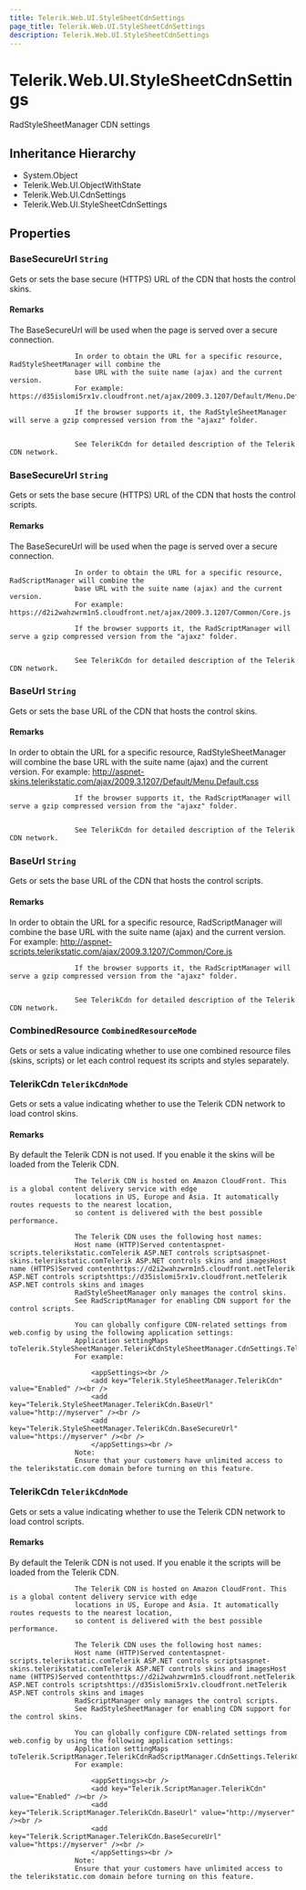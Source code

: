 ```yaml
---
title: Telerik.Web.UI.StyleSheetCdnSettings
page_title: Telerik.Web.UI.StyleSheetCdnSettings
description: Telerik.Web.UI.StyleSheetCdnSettings
---
```


# Telerik.Web.UI.StyleSheetCdnSettings

RadStyleSheetManager CDN settings

## Inheritance Hierarchy

* System.Object
* Telerik.Web.UI.ObjectWithState
* Telerik.Web.UI.CdnSettings
* Telerik.Web.UI.StyleSheetCdnSettings

## Properties

###  BaseSecureUrl `String`

Gets or sets the base secure (HTTPS) URL of the CDN that hosts the control skins.

#### Remarks
The BaseSecureUrl will be used when the page is served over a secure connection.
                    
                    In order to obtain the URL for a specific resource, RadStyleSheetManager will combine the
                    base URL with the suite name (ajax) and the current version.
                    For example: https://d35islomi5rx1v.cloudfront.net/ajax/2009.3.1207/Default/Menu.Default.css
                    
                    If the browser supports it, the RadStyleSheetManager will serve a gzip compressed version from the "ajaxz" folder.
                    
            
                    See TelerikCdn for detailed description of the Telerik CDN network.

###  BaseSecureUrl `String`

Gets or sets the base secure (HTTPS) URL of the CDN that hosts the control scripts.

#### Remarks
The BaseSecureUrl will be used when the page is served over a secure connection.
                    
                    In order to obtain the URL for a specific resource, RadScriptManager will combine the
                    base URL with the suite name (ajax) and the current version.
                    For example: https://d2i2wahzwrm1n5.cloudfront.net/ajax/2009.3.1207/Common/Core.js
                    
                    If the browser supports it, the RadScriptManager will serve a gzip compressed version from the "ajaxz" folder.
                    
            
                    See TelerikCdn for detailed description of the Telerik CDN network.

###  BaseUrl `String`

Gets or sets the base URL of the CDN that hosts the control skins.

#### Remarks
In order to obtain the URL for a specific resource, RadStyleSheetManager will combine the
                    base URL with the suite name (ajax) and the current version.
                    For example: http://aspnet-skins.telerikstatic.com/ajax/2009.3.1207/Default/Menu.Default.css
                    
                    If the browser supports it, the RadScriptManager will serve a gzip compressed version from the "ajaxz" folder.
                    
            
                    See TelerikCdn for detailed description of the Telerik CDN network.

###  BaseUrl `String`

Gets or sets the base URL of the CDN that hosts the control scripts.

#### Remarks
In order to obtain the URL for a specific resource, RadScriptManager will combine the
                    base URL with the suite name (ajax) and the current version.
                    For example: http://aspnet-scripts.telerikstatic.com/ajax/2009.3.1207/Common/Core.js
                    
                    If the browser supports it, the RadScriptManager will serve a gzip compressed version from the "ajaxz" folder.
                    
            
                    See TelerikCdn for detailed description of the Telerik CDN network.

###  CombinedResource `CombinedResourceMode`

Gets or sets a value indicating whether to use one combined resource files (skins, scripts) or let each control request its scripts and styles separately.

###  TelerikCdn `TelerikCdnMode`

Gets or sets a value indicating whether to use the Telerik CDN network to load control skins.

#### Remarks
By default the Telerik CDN is not used. If you enable it the skins will be loaded from the Telerik CDN.
                    
                    The Telerik CDN is hosted on Amazon CloudFront. This is a global content delivery service with edge
                    locations in US, Europe and Asia. It automatically routes requests to the nearest location,
                    so content is delivered with the best possible performance.
                    
                    The Telerik CDN uses the following host names:
                    Host name (HTTP)Served contentaspnet-scripts.telerikstatic.comTelerik ASP.NET controls scriptsaspnet-skins.telerikstatic.comTelerik ASP.NET controls skins and imagesHost name (HTTPS)Served contenthttps://d2i2wahzwrm1n5.cloudfront.netTelerik ASP.NET controls scriptshttps://d35islomi5rx1v.cloudfront.netTelerik ASP.NET controls skins and images
                    RadStyleSheetManager only manages the control skins.
                    See RadScriptManager for enabling CDN support for the control scripts.
                    
                    You can globally configure CDN-related settings from web.config by using the following application settings:
                    Application settingMaps toTelerik.StyleSheetManager.TelerikCdnStyleSheetManager.CdnSettings.TelerikCdnTelerik.StyleSheetManager.TelerikCdn.BaseUrlStyleSheetManager.CdnSettings.BaseUrlTelerik.StyleSheetManager.TelerikCdn.BaseSecureUrlStyleSheetManager.CdnSettings.BaseSecureUrl
                    For example:
                    
                        <appSettings><br />
                        <add key="Telerik.StyleSheetManager.TelerikCdn" value="Enabled" /><br />
                        <add key="Telerik.StyleSheetManager.TelerikCdn.BaseUrl" value="http://myserver" /><br />
                        <add key="Telerik.StyleSheetManager.TelerikCdn.BaseSecureUrl" value="https://myserver" /><br />
                        </appSettings><br />
                    Note:
                    Ensure that your customers have unlimited access to the telerikstatic.com domain before turning on this feature.

###  TelerikCdn `TelerikCdnMode`

Gets or sets a value indicating whether to use the Telerik CDN network to load control scripts.

#### Remarks
By default the Telerik CDN is not used. If you enable it the scripts will be loaded from the Telerik CDN.
                    
                    The Telerik CDN is hosted on Amazon CloudFront. This is a global content delivery service with edge
                    locations in US, Europe and Asia. It automatically routes requests to the nearest location,
                    so content is delivered with the best possible performance.
                    
                    The Telerik CDN uses the following host names:
                    Host name (HTTP)Served contentaspnet-scripts.telerikstatic.comTelerik ASP.NET controls scriptsaspnet-skins.telerikstatic.comTelerik ASP.NET controls skins and imagesHost name (HTTPS)Served contenthttps://d2i2wahzwrm1n5.cloudfront.netTelerik ASP.NET controls scriptshttps://d35islomi5rx1v.cloudfront.netTelerik ASP.NET controls skins and images
                    RadScriptManager only manages the control scripts.
                    See RadStyleSheetManager for enabling CDN support for the control skins.
                    
                    You can globally configure CDN-related settings from web.config by using the following application settings:
                    Application settingMaps toTelerik.ScriptManager.TelerikCdnRadScriptManager.CdnSettings.TelerikCdnTelerik.ScriptManager.TelerikCdn.BaseUrlRadScriptManager.CdnSettings.BaseUrlTelerik.ScriptManager.TelerikCdn.BaseSecureUrlRadScriptManager.CdnSettings.BaseSecureUrl
                    For example:
                    
                        <appSettings><br />
                        <add key="Telerik.ScriptManager.TelerikCdn" value="Enabled" /><br />
                        <add key="Telerik.ScriptManager.TelerikCdn.BaseUrl" value="http://myserver" /><br />
                        <add key="Telerik.ScriptManager.TelerikCdn.BaseSecureUrl" value="https://myserver" /><br />
                        </appSettings><br />
                    Note:
                    Ensure that your customers have unlimited access to the telerikstatic.com domain before turning on this feature.

